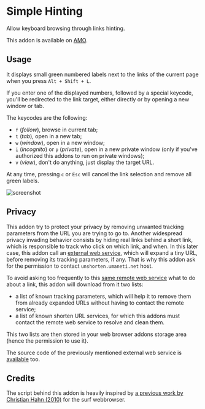 # Simple Hinting

Allow keyboard browsing through links hinting.

This addon is available on [AMO][1].

## Usage

It displays small green numbered labels next to the links of the current
page when you press `Alt + Shift + L`.

If you enter one of the displayed numbers, followed by a special
keycode, you'll be redirected to the link target, either directly or by
opening a new window or tab.

The keycodes are the following:

- `f` (*follow*), browse in current tab;
- `t` (*tab*), open in a new tab;
- `w` (*window*), open in a new window;
- `i` (*incognito*) or `p` (*private*), open in a new private window
  (only if you've authorized this addons to run on private windows);
- `v` (*view*), don't do anything, just display the target URL.

At any time, pressing `c` or `Esc` will cancel the link selection and
remove all green labels.

![screenshot](https://git.umaneti.net/simple_hinting/plain/img/screen.png)

## Privacy

This addon try to protect your privacy by removing unwanted tracking
parameters from the URL you are trying to go to. Another widespread
privacy invading behavior consists by hiding real links behind a short
link, which is responsible to track who click on which link, and
when. In this later case, this addon call an [external web service][2],
which will expand a tiny URL, before removing its tracking parameters,
if any. That is why this addon ask for the permission to contact
`unshorten.umaneti.net` host.

To avoid asking too frequently to this [same remote web service][2] what
to do about a link, this addon will download from it two lists:

- a list of known tracking parameters, which will help it to remove
  them from already expanded URLs without having to contact the remote
  service;
- a list of known shorten URL services, for which this addons must
  contact the remote web service to resolve and clean them.

This two lists are then stored in your web browser addons storage area
(hence the permission to use it).

The source code of the previously mentioned external web service is
[available][3] too.

## Credits

The script behind this addon is heavily inspired by
[a previous work by Christian Hahn (2010)][4] for the surf webbrowser.

[1]: https://addons.mozilla.org/en-US/firefox/addon/simple-hinting/
[2]: https://unshorten.umaneti.net/
[3]: https://git.umaneti.net/unshorten/
[4]: http://surf.suckless.org/files/easy_links
